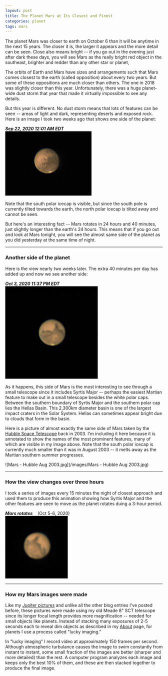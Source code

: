 ```yaml
---
layout: post
title: The Planet Mars at Its Closest and Finest
categories: planet 
tags: mars
---
```

The planet Mars was closer to earth on October 6 than it will be anytime in the next 15 years.  The closer it is, the larger it appears and the more detail can be seen. Close also means bright -- if you go out in the evening just after dark these days, you will see Mars as the really bright red object in the southeast, brighter and redder than any other star or planet,

The orbits of Earth and Mars have sizes and arrangements such that Mars comes closest to the earth (called opposition) about every two years.  But some of these oppositions are much closer than others.  The one in 2018 was slightly closer than this year.  Unfortunately, there was a huge planet-wide dust storm that year that made it virtually impossible to see any details.

But this year is different.  No dust storm means that lots of features can be seen -- areas of light and dark, representing deserts and exposed rock.  
Here is an image I took two weeks ago that shows one side of the planet:

_**Sep 22, 2020 12:01 AM EDT**_<br>
![mars](/images/mars_2020-09-22T00_01_23_AS_P6_l4_ap21+RS201004.jpg)

Note that the south polar icecap is visible, but since the south pole is currently tilted towards the earth, the north polar icecap is tilted away and cannot be seen.

But here's an interesting fact -- Mars rotates in 24 hours and 40 minutes, just slightly longer than the earth's 24 hours.  This means that if you go out and look at Mars tonight, you will see the almost same side of the planet as you did yesterday at the same time of night.   

---
### Another side of the planet

Here is the view nearly two weeks later.  The extra 40 minutes per day has added up and now we see another side:

_**Oct 3, 2020 11:37 PM EDT**_ &nbsp;&nbsp; <br>
![mars](/images/mars_2020-10-03T23_37_22_pipp_AS_P10_l4_ap58+RS.jpg)

As it happens, this side of Mars is the most interesting to see through a small telescope since it includes Syrtis Major -- perhaps the easiest Martian feature to make out in a small telescope besides the white polar caps. 
Between the southern boundary of Syrtis Major and the southern polar cap lies the Hellas Basin. This 2,300km diameter basin is one of the largest impact craters in the Solar System. Hellas can sometimes appear bright due to clouds that form in the basin.

Here is a picture of almost exactly the same side of Mars taken by the 
[Hubble Space Telescope](https://www.spacetelescope.org/images/opo0322e/) 
back in 2003. 
I'm including it here because it is annotated to show the names of the most prominent features, many of which are visible in my image above.  Note that the south polar icecap is currently much smaller than it was in August 2003 -- it melts away as the Martian southern summer progresses.  

![Mars - Hubble Aug 2003.jpg](/images/Mars - Hubble Aug 2003.jpg)

---
### How the view changes over three hours

I took a series of images every 15 minutes the night of closest approach and used them to produce this animation showing how  Syrtis Major and the other features are seen to move as the planet rotates duing a 3-hour period.

_**Mars rotates**_ &nbsp;&nbsp; (Oct 5-6, 2020)<br>
![mars animation](/images/mars_2020-10-05(15exposures).gif)

---
### How my Mars images were made

Like my [Jupiter pictures](/Jupiter/index.html) and unlike all the other blog entries I've posted before, these pictures were made using my old Meade 8" SCT telescope since its longer focal length provides more magnification -- needed for small objects like planets.  Instead of stacking many exposures of 2-5 seconds each to reveal dim objects as described in my [About](/about/index.html) page, for planets I use a process called "lucky imaging."  

In "lucky imaging" I record video at approximately 150 frames per second.  Although atmospheric turbulance causes the image to swim constantly from instant to instant, some small fraction of the images are better (sharper and more detailed) than the rest.  A computer program analyzes each image and keeps only the best 10% of them, and these are then stacked together to produce the final image.
